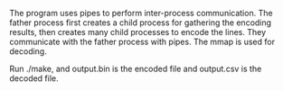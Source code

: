 The program uses pipes to perform inter-process communication. The father process first creates a child process for gathering the encoding results, then creates many child processes to encode the lines. They communicate with the father process with pipes. The mmap is used for decoding.

Run ./make, and output.bin is the encoded file and output.csv is the decoded file.